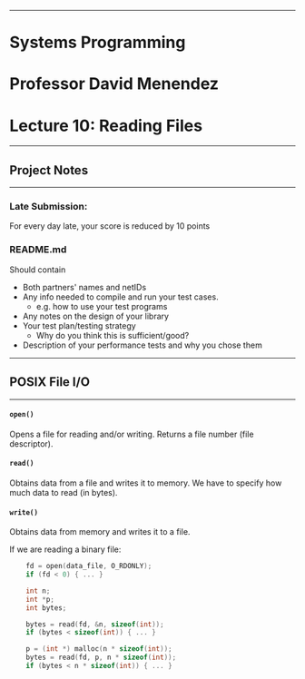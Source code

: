 ***
# Systems Programming
# Professor David Menendez
# Lecture 10: Reading Files

***
## Project Notes
***
### Late Submission:
For every day late, your score is reduced by 10 points

### README.md
Should contain
- Both partners' names and netIDs
- Any info needed to compile and run your test cases.
	- e.g. how to use your test programs
- Any notes on the design of your library
- Your test plan/testing strategy
	- Why do you think this is sufficient/good?
- Description of your performance tests and why you chose them

***
## POSIX File I/O
***
#### `open()`
Opens a file for reading and/or writing. Returns a file number (file descriptor).

#### `read()`
Obtains data from a file and writes it to memory. We have to specify how much data to read (in bytes).

#### `write()`
Obtains data from memory and writes it to a file.

If we are reading a binary file:
```C
	fd = open(data_file, O_RDONLY);
	if (fd < 0) { ... }

	int n;
	int *p;
	int bytes;

	bytes = read(fd, &n, sizeof(int));
	if (bytes < sizeof(int)) { ... }

	p = (int *) malloc(n * sizeof(int));
	bytes = read(fd, p, n * sizeof(int));
	if (bytes < n * sizeof(int)) { ... }
```

